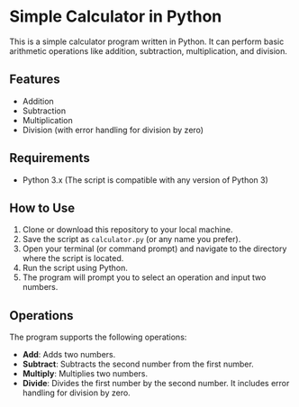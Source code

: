 # Simple Calculator in Python

This is a simple calculator program written in Python. It can perform basic arithmetic operations like addition, subtraction, multiplication, and division.

## Features

- Addition
- Subtraction
- Multiplication
- Division (with error handling for division by zero)

## Requirements

- Python 3.x (The script is compatible with any version of Python 3)

## How to Use

1. Clone or download this repository to your local machine.
2. Save the script as `calculator.py` (or any name you prefer).
3. Open your terminal (or command prompt) and navigate to the directory where the script is located.
4. Run the script using Python.
5. The program will prompt you to select an operation and input two numbers.

## Operations

The program supports the following operations:
- **Add**: Adds two numbers.
- **Subtract**: Subtracts the second number from the first number.
- **Multiply**: Multiplies two numbers.
- **Divide**: Divides the first number by the second number. It includes error handling for division by zero.
